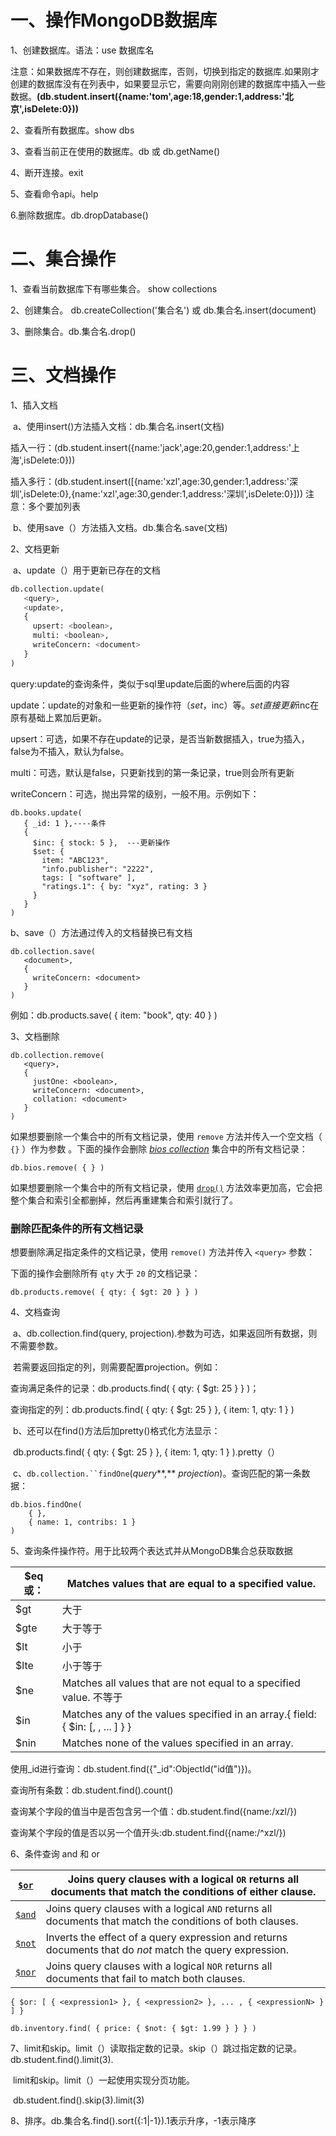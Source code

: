 # 一、操作MongoDB数据库

1、创建数据库。语法：use 数据库名 

​		注意：如果数据库不存在，则创建数据库，否则，切换到指定的数据库.如果刚才创建的数据库没有在列表中，如果要显示它，需要向刚刚创建的数据库中插入一些数据。**(db.student.insert({name:'tom',age:18,gender:1,address:'北京',isDelete:0}))**

2、查看所有数据库。show dbs

3、查看当前正在使用的数据库。db 或 db.getName()

4、断开连接。exit

5、查看命令api。help

6.删除数据库。db.dropDatabase()

# 二、集合操作

1、查看当前数据库下有哪些集合。	show collections

2、创建集合。	db.createCollection('集合名')  或  	db.集合名.insert(document)

3、删除集合。db.集合名.drop()

# 三、文档操作

1、插入文档

​		a、使用insert()方法插入文档：db.集合名.insert(文档) 

​				插入一行：(db.student.insert({name:'jack',age:20,gender:1,address:'上海',isDelete:0}))

​				插入多行：(db.student.insert([{name:'xzl',age:30,gender:1,address:'深圳',isDelete:0},{name:'xzl',age:30,gender:1,address:'深圳',isDelete:0}]))   注意：多个要加列表

​		b、使用save（）方法插入文档。db.集合名.save(文档)

2、文档更新

​		a、update（）用于更新已存在的文档

```python
db.collection.update(
   <query>,
   <update>,
   {
     upsert: <boolean>,
     multi: <boolean>,
     writeConcern: <document>
   }
)
```

query:update的查询条件，类似于sql里update后面的where后面的内容

update：update的对象和一些更新的操作符（$set，$inc）等。$set直接更新$inc在原有基础上累加后更新。

upsert：可选，如果不存在update的记录，是否当新数据插入，true为插入，false为不插入，默认为false。

multi：可选，默认是false，只更新找到的第一条记录，true则会所有更新

writeConcern：可选，抛出异常的级别，一般不用。示例如下：

```
db.books.update(
   { _id: 1 },----条件
   {
     $inc: { stock: 5 },  ---更新操作
     $set: {
       item: "ABC123",
       "info.publisher": "2222",
       tags: [ "software" ],
       "ratings.1": { by: "xyz", rating: 3 }
     }
   }
)
```

b、save（）方法通过传入的文档替换已有文档

```
db.collection.save(
   <document>,
   {
     writeConcern: <document>
   }
)
```

例如：db.products.save( { item: "book", qty: 40 } )

3、文档删除

```
db.collection.remove(
   <query>,
   {
     justOne: <boolean>,
     writeConcern: <document>,
     collation: <document>
   }
)
```

如果想要删除一个集合中的所有文档记录，使用 `remove` 方法并传入一个空文档（ `{}` ）作为参数 。下面的操作会删除 [*bios collection*](http://www.mongoing.com/docs/reference/bios-example-collection.html) 集合中的所有文档记录：

```
db.bios.remove( { } )
```

如果想要删除一个集合中的所有文档记录，使用 [`drop()`](http://www.mongoing.com/docs/reference/method/db.collection.drop.html#db.collection.drop) 方法效率更加高，它会把整个集合和索引全都删掉，然后再重建集合和索引就行了。

### 删除匹配条件的所有文档记录

想要删除满足指定条件的文档记录，使用 `remove()` 方法并传入 `<query>` 参数：

下面的操作会删除所有 `qty` 大于 `20` 的文档记录：

```
db.products.remove( { qty: { $gt: 20 } } )
```

4、文档查询

​	a、db.collection.find(query, projection).参数为可选，如果返回所有数据，则不需要参数。

​			若需要返回指定的列，则需要配置projection。例如：

查询满足条件的记录：db.products.find( { qty: { $gt: 25 } } )；

查询指定的列：db.products.find( { qty: { $gt: 25 } }, { item: 1, qty: 1 } )

​	b、还可以在find()方法后加pretty()格式化方法显示：

​		db.products.find( { qty: { $gt: 25 } }, { item: 1, qty: 1 } ).pretty（）

​	c、`db.collection.``findOne`(*query***,** *projection*)。查询匹配的第一条数据：

```
db.bios.findOne(
    { },
    { name: 1, contribs: 1 }
)
```

5、查询条件操作符。用于比较两个表达式并从MongoDB集合总获取数据

| $eq 或： | Matches values that are equal to a specified value.          |
| -------- | ------------------------------------------------------------ |
| $gt      | 大于                                                         |
| $gte     | 大于等于                                                     |
| $lt      | 小于                                                         |
| $lte     | 小于等于                                                     |
| $ne      | Matches all values that are not equal to a specified value. 不等于 |
| $in      | Matches any of the values specified in an array.{ field: { $in: [<value1>, <value2>, ... <valueN> ] } } |
| $nin     | Matches none of the values specified in an array.            |

使用_id进行查询：db.student.find({"_id":ObjectId("id值")})。

查询所有条数：db.student.find().count()

查询某个字段的值当中是否包含另一个值：db.student.find({name:/xzl/})

查询某个字段的值是否以另一个值开头:db.student.find({name:/^xzl/})

6、条件查询  and 和 or

| [`$or`](http://www.mongoing.com/docs/reference/operator/query/or.html#op._S_or) | Joins query clauses with a logical `OR` returns all documents that match the conditions of either clause. |
| ------------------------------------------------------------ | ------------------------------------------------------------ |
| [`$and`](http://www.mongoing.com/docs/reference/operator/query/and.html#op._S_and) | Joins query clauses with a logical `AND` returns all documents that match the conditions of both clauses. |
| [`$not`](http://www.mongoing.com/docs/reference/operator/query/not.html#op._S_not) | Inverts the effect of a query expression and returns documents that do *not* match the query expression. |
| [`$nor`](http://www.mongoing.com/docs/reference/operator/query/nor.html#op._S_nor) | Joins query clauses with a logical `NOR` returns all documents that fail to match both clauses. |

```
{ $or: [ { <expression1> }, { <expression2> }, ... , { <expressionN> } ] }
```

```
db.inventory.find( { price: { $not: { $gt: 1.99 } } } )
```

7、limit和skip。limit（）读取指定数的记录。skip（）跳过指定数的记录。db.student.find().limit(3).

​	limit和skip。limit（）一起使用实现分页功能。

​		db.student.find().skip(3).limit(3)

8、排序。db.集合名.find().sort({<key>:1|-1}).1表示升序，-1表示降序

